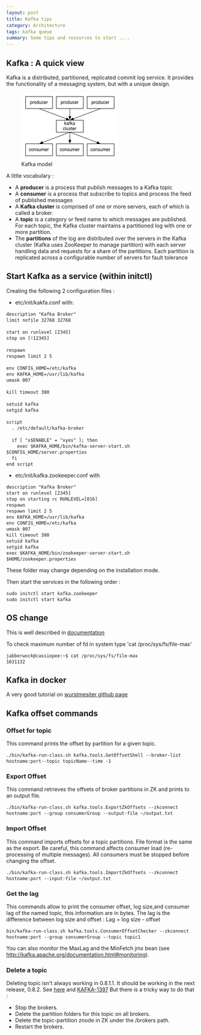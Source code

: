 ```yaml
---
layout: post
title: Kafka tips
category: Architecture
tags: kafka queue
summary: Some tips and resources to start ....
---
```


## Kafka : A quick view

Kafka is a distributed, partitioned, replicated commit log service. It provides the functionality of a messaging system, but with a unique design.

<figure>
  <img src="/blog/assets/images/kafka/kafka-model.png" />
  <figcaption>Kafka model</figcaption>
</figure>

A little vocabulary :

- A **producer** is a process that publish messages to a Kafka topic
- A **consumer** is a process that subscribe to topics and process the feed of published messages
- A **Kafka cluster** is comprised of one or more servers, each of which is called a broker.
- A **topic** is a category or feed name to which messages are published. For each topic, the Kafka cluster maintains a partitioned log with one or more partition.
- The **partitions** of the log are distributed over the servers in the Kafka cluster (Kafka uses ZooKeeper to manage partition) with each server handling data and requests for a share of the partitions. Each partition is replicated across a configurable number of servers for fault tolerance


## Start Kafka as a service (within initctl)
Creating the following 2 configuration files :

- etc/init/kakfa.conf with: ​

```
description "Kafka Broker"
limit nofile 32768 32768

start on runlevel [2345]
stop on [!12345]

respawn
respawn limit 2 5

env CONFIG_HOME=/etc/kafka
env KAFKA_HOME=/usr/lib/kafka
umask 007

kill timeout 300

setuid kafka
setgid kafka

script
  . /etc/default/kafka-broker

  if [ "x$ENABLE" = "xyes" ]; then
    exec $KAFKA_HOME/bin/kafka-server-start.sh $CONFIG_HOME/server.properties
  fi
end script
```

- etc/init/kafka.zookeeper.conf​ with

```
description "Kafka Broker"
start on runlevel [2345]
stop on starting rc RUNLEVEL=[016]
respawn
respawn limit 2 5
env KAFKA_HOME=/usr/lib/kafka
env CONFIG_HOME=/etc/kafka
umask 007
kill timeout 300
setuid kafka
setgid kafka
exec $KAFKA_HOME/bin/zookeeper-server-start.sh $HOME/zookeeper.properties
```

These folder may change depending on the installation mode.

Then start the services in the following order :

```
sudo initctl start kafka.zookeeper
sudo initctl start kafka​
```

## OS change

This is well described in [documentation](https://kafka.apache.org/08/documentation.html#os)

To check maximum number of fd in system type 'cat /proc/sys/fs/file-max'

```
jabberwock@cassiopee:~$ cat /proc/sys/fs/file-max
1631132
```

## Kafka in docker

A very good tutorial on [wurstmesiter github page](http://wurstmeister.github.io/kafka-docker/)

## Kafka offset commands

### Offset for topic
This command prints the offset by partition for a given topic.

```
./bin/kafka-run-class.sh kafka.tools.GetOffsetShell --broker-list hostname:port--topic topicName--time -1
```

### Export Offset
This command retrieves the offsets of broker partitions in ZK and prints to an output file.

```
./bin/kafka-run-class.sh kafka.tools.ExportZkOffsets --zkconnect hostname:port --group consumerGroup --output-file ~/output.txt 
```

### Import Offset
This command imports offsets for a topic partitions. File format is the same as the export. Be careful, this command affects consumer load (re-processing of multiple messages). All consumers must be stopped before changing the offset.

```
./bin/kafka-run-class.sh kafka.tools.ImportZkOffsets --zkconnect hostname:port --input-file ~/output.txt
```

### Get the lag
This commands allow to print the consumer offset, log size,and consumer lag of the named topic, this information are in bytes.
The lag is the difference between log size and offset :
Lag = log size - offset

```
bin/kafka-run-class.sh kafka.tools.ConsumerOffsetChecker --zkconnect hostname:port --group consumerGroup --topic topic1
```

You can also monitor the MaxLag and the MinFetch jmx bean (see http://kafka.apache.org/documentation.html#monitoring).

### Delete a topic
Deleting topic isn't always working in 0.8.1.1. It should be working in the next release, 0.8.2. See [here](https://cwiki.apache.org/confluence/display/KAFKA/FAQ#FAQ-Isitpossibletodeleteatopic?) and [KAFKA-1397](https://issues.apache.org/jira/browse/KAFKA-1397)
But there is a tricky way to do that :
- Stop the brokers.
- Delete the partition folders for this topic on all brokers.
- Delete the topic-partition znode in ZK under the /brokers path.
- Restart the brokers.
